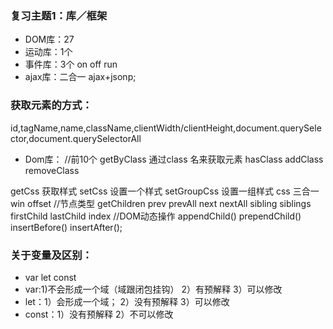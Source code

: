 ### 复习主题1：库／框架
- DOM库：27
- 运动库：1个
- 事件库：3个 on  off  run
- ajax库：二合一 ajax+jsonp;
### 获取元素的方式：
id,tagName,name,className,clientWidth/clientHeight,document.querySelector,document.querySelectorAll
- Dom库：
//前10个
getByClass 通过class 名来获取元素
hasClass
addClass
removeClass

getCss 获取样式
setCss 设置一个样式
setGroupCss 设置一组样式
css 三合一
win
offset
//节点类型
getChildren
prev
prevAll
next 
nextAll
sibling
siblings
firstChild
lastChild
index
//DOM动态操作
appendChild()
prependChild()
insertBefore()
insertAfter();
### 关于变量及区别：
- var   let  const
- var:1)不会形成一个域（域跟闭包挂钩） 2）有预解释  3）可以修改
- let：1）会形成一个域； 2）没有预解释 3）可以修改
- const：1）没有预解释 2）不可以修改























